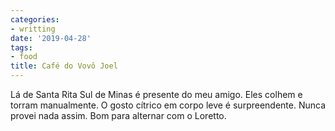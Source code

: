 ```yaml
---
categories:
- writting
date: '2019-04-28'
tags:
- food
title: Café do Vovô Joel
---
```


Lá de Santa Rita Sul de Minas é presente do meu amigo. Eles colhem e torram manualmente. O gosto cítrico em corpo leve é surpreendente. Nunca provei nada assim. Bom para alternar com o Loretto.

